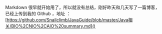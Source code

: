 Markdown 很早就开始用了，所以就没有总结，刚好昨天和几天写了一篇博客，已经上传到我的 Github ，地址 ：[https://github.com/Snailclimb/JavaGuide/blob/master/Java相关/BIO%2CNIO%2CAIO%20summary.md]()